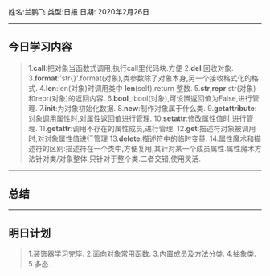 姓名:兰鹏飞
类型:日报
日期: 2020年2月26日

***
## 今日学习内容 ##
>1.__call__:把对象当函数式调用,执行call里代码块.方便
>2.__del__:回收对象.
>3.__format__:'str{}'.format(对象),类参数除了对象本身,另一个接收格式化的格式.
>4.__len__:len(对象)时调用类中 __len__(self),return 整数.
>5.__str__,__repr__:str(对象)和repr(对象)的返回内容.
>6.__bool___:bool(对象),可设置返回值为False,进行管理.
>7.__init__:为对象初始化数据.
>8.__new__:制作对象属于什么类.
>9.__getattribute__:对象调用属性时,对属性返回值进行管理.
>10.__setattr__:修改属性值时,进行管理.
>11.__getattr__:调用不存在的属性成员,进行管理.
>12.__get__:描述符对象被调用时,对对象属性值进行管理
>13.__delete__:描述符中的临时变量.
>14.属性魔术和描述符的区别:描述符在一个类中,方便复用,其针对某一个成员属性.属性魔术方法针对类/对象整体,只针对于整个类.二者交错,使用灵活.
***
## 总结 ##
***
## 明日计划 ##
>1.装饰器学习完毕.
>2.面向对象常用函数.
>3.内置成员及方法分类.
>4.抽象类.
>5.多态.
